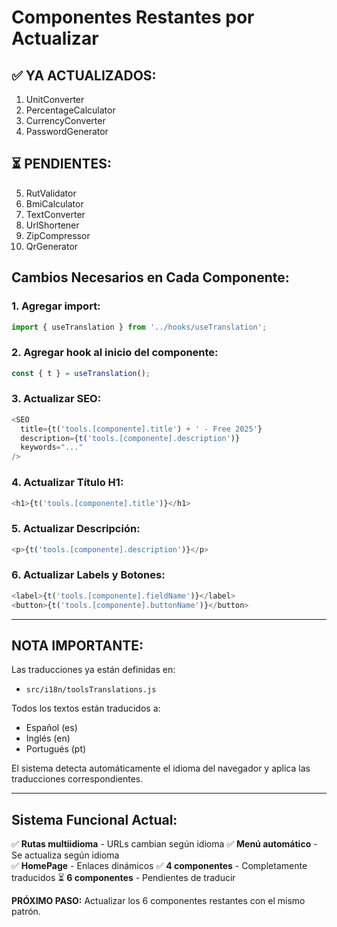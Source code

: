 # Componentes Restantes por Actualizar

## ✅ YA ACTUALIZADOS:
1. UnitConverter
2. PercentageCalculator
3. CurrencyConverter
4. PasswordGenerator

## ⏳ PENDIENTES:
5. RutValidator
6. BmiCalculator
7. TextConverter
8. UrlShortener
9. ZipCompressor
10. QrGenerator

## Cambios Necesarios en Cada Componente:

### 1. Agregar import:
```javascript
import { useTranslation } from '../hooks/useTranslation';
```

### 2. Agregar hook al inicio del componente:
```javascript
const { t } = useTranslation();
```

### 3. Actualizar SEO:
```javascript
<SEO 
  title={t('tools.[componente].title') + ' - Free 2025'}
  description={t('tools.[componente].description')}
  keywords="..."
/>
```

### 4. Actualizar Título H1:
```javascript
<h1>{t('tools.[componente].title')}</h1>
```

### 5. Actualizar Descripción:
```javascript
<p>{t('tools.[componente].description')}</p>
```

### 6. Actualizar Labels y Botones:
```javascript
<label>{t('tools.[componente].fieldName')}</label>
<button>{t('tools.[componente].buttonName')}</button>
```

---

## NOTA IMPORTANTE:

Las traducciones ya están definidas en:
- `src/i18n/toolsTranslations.js`

Todos los textos están traducidos a:
- Español (es)
- Inglés (en)
- Portugués (pt)

El sistema detecta automáticamente el idioma del navegador y aplica las traducciones correspondientes.

---

## Sistema Funcional Actual:

✅ **Rutas multiidioma** - URLs cambian según idioma
✅ **Menú automático** - Se actualiza según idioma  
✅ **HomePage** - Enlaces dinámicos
✅ **4 componentes** - Completamente traducidos
⏳ **6 componentes** - Pendientes de traducir

**PRÓXIMO PASO:** Actualizar los 6 componentes restantes con el mismo patrón.
